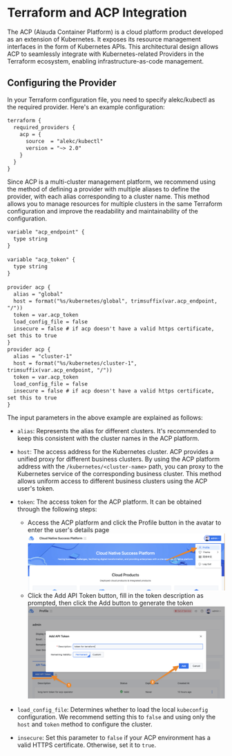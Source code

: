 # Terraform and ACP Integration

The ACP (Alauda Container Platform) is a cloud platform product developed as an extension of Kubernetes. It exposes its resource management interfaces in the form of Kubernetes APIs. This architectural design allows ACP to seamlessly integrate with Kubernetes-related Providers in the Terraform ecosystem, enabling infrastructure-as-code management.

## Configuring the Provider

In your Terraform configuration file, you need to specify alekc/kubectl as the required provider. Here's an example configuration:

```hcl
terraform {
  required_providers {
    acp = {
      source  = "alekc/kubectl"
      version = "~> 2.0"
    }
  }
}
```

Since ACP is a multi-cluster management platform, we recommend using the method of defining a provider with multiple aliases to define the provider, with each alias corresponding to a cluster name. This method allows you to manage resources for multiple clusters in the same Terraform configuration and improve the readability and maintainability of the configuration.

```hcl
variable "acp_endpoint" {
  type string
}

variable "acp_token" {
  type string
}

provider acp {
  alias = "global"
  host = format("%s/kubernetes/global", trimsuffix(var.acp_endpoint, "/"))
  token = var.acp_token
  load_config_file = false
  insecure = false # if acp doesn't have a valid https certificate, set this to true
}
provider acp {
  alias = "cluster-1"
  host = format("%s/kubernetes/cluster-1", trimsuffix(var.acp_endpoint, "/"))
  token = var.acp_token
  load_config_file = false
  insecure = false # if acp doesn't have a valid https certificate, set this to true
}
```

The input parameters in the above example are explained as follows:    

- `alias`: Represents the alias for different clusters. It's recommended to keep this consistent with the cluster names in the ACP platform.
- `host`: The access address for the Kubernetes cluster. ACP provides a unified proxy for different business clusters. By using the ACP platform address with the `/kubernetes/<cluster-name>` path, you can proxy to the Kubernetes service of the corresponding business cluster. This method allows uniform access to different business clusters using the ACP user's token.
- `token`: The access token for the ACP platform. It can be obtained through the following steps:
    - Access the ACP platform and click the Profile button in the avatar to enter the user's details page
      ![](./assets/user_profile_entry.png)
    - Click the Add API Token button, fill in the token description as prompted, then click the Add button to generate the token
      ![](./assets/add_api_token.png)
    
- `load_config_file`: Determines whether to load the local `kubeconfig` configuration. We recommend setting this to `false` and using only the `host` and `token` method to configure the cluster.
- `insecure`: Set this parameter to `false` if your ACP environment has a valid HTTPS certificate. Otherwise, set it to `true`.